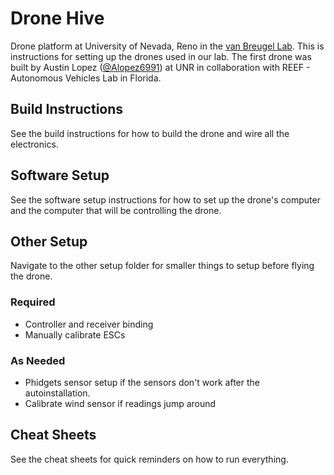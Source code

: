 # Drone Hive
Drone platform at University of Nevada, Reno in the [van Breugel Lab](https://github.com/vanbreugel-lab). This is instructions for setting up the drones used in our lab. The first drone was built by Austin Lopez ([@Alopez6991](https://github.com/Alopez6991)) at UNR in collaboration with REEF - Autonomous Vehicles Lab in Florida. 
## Build Instructions
See the build instructions for how to build the drone and wire all the electronics.
## Software Setup
See the software setup instructions for how to set up the drone's computer and the computer that will be controlling the drone. 
## Other Setup
Navigate to the other setup folder for smaller things to setup before flying the drone. 
### Required
- Controller and receiver binding
- Manually calibrate ESCs

### As Needed
- Phidgets sensor setup if the sensors don't work after the autoinstallation. 
- Calibrate wind sensor if readings jump around

## Cheat Sheets
See the cheat sheets for quick reminders on how to run everything. 
